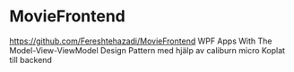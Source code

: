 # MovieFrontend
https://github.com/Fereshtehazadi/MovieFrontend
WPF Apps With The Model-View-ViewModel Design Pattern med hjälp av caliburn micro 
Koplat till backend
